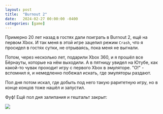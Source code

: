 ```yaml
---
layout: post
title:  "Burnout 2"
date:   2024-02-27 00:00:00 -0400
categories: [game]
---
```


Примерно 20 лет назад в гостях дали поиграть в Burnout 2, ещё на первом Xbox. И так меня в этой игре зацепил режим `Crash`, что я просидел в гостях сутки, не отрываясь, пока меня не выгнали.

Потом, через несколько лет, подарили Xbox 360, и я прошёл все Бёрнауты, которые на нём выходили. А в пятницу увидел на Ютубе, как какой-то чувак проходит игру с первого Xbox в эмуляторе. "О!" - вспомнил я, и немедленно побежал искать, где эмуляторы раздают.

Пол дня потом искал, где добыть под него такую раритетную игру, но в конце концов тоже нашёл и запустил.

Фуф! Ещё пол дня залипания и гештальт закрыт:

![]({{site.url}}/images/burnout-2-crash-complete.webp)
